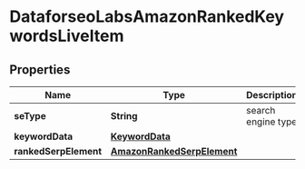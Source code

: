 

# DataforseoLabsAmazonRankedKeywordsLiveItem


## Properties

| Name | Type | Description | Notes |
|------------ | ------------- | ------------- | -------------|
|**seType** | **String** | search engine type |  [optional] |
|**keywordData** | [**KeywordData**](KeywordData.md) |  |  [optional] |
|**rankedSerpElement** | [**AmazonRankedSerpElement**](AmazonRankedSerpElement.md) |  |  [optional] |



